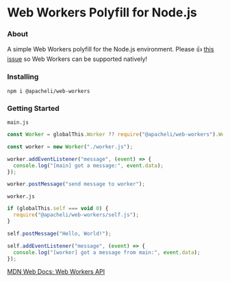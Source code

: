 # Web Workers Polyfill for Node.js

### About

A simple Web Workers polyfill for the Node.js environment. Please 👍
[this issue](https://github.com/nodejs/node/issues/43583) so Web Workers can be
supported natively!

### Installing

```
npm i @apacheli/web-workers
```

### Getting Started

`main.js`

```js
const Worker = globalThis.Worker ?? require("@apacheli/web-workers").WebWorker;

const worker = new Worker("./worker.js");

worker.addEventListener("message", (event) => {
  console.log("[main] got a message:", event.data);
});

worker.postMessage("send message to worker");
```

`worker.js`

```js
if (globalThis.self === void 0) {
  require("@apacheli/web-workers/self.js");
}

self.postMessage("Hello, World!");

self.addEventListener("message", (event) => {
  console.log("[worker] got a message from main:", event.data);
});
```

[MDN Web Docs: Web Workers API](https://developer.mozilla.org/en-US/docs/Web/API/Web_Workers_API)
